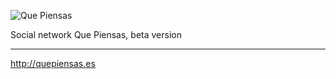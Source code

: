 ![Que Piensas](http://static.quepiensas.es/img/logo/logo.png "Que Piensas")

Social network Que Piensas, beta version

- - - -
http://quepiensas.es
